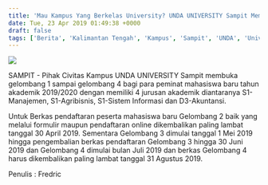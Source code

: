 ```yaml
---
title: 'Mau Kampus Yang Berkelas University? UNDA UNIVERSITY Sampit Membuka Pendaftaran Mahasiswa Baru'
date: Tue, 23 Apr 2019 01:49:38 +0000
draft: false
tags: ['Berita', 'Kalimantan Tengah', 'Kampus', 'Sampit', 'UNDA', 'University']
---
```


![](https://unda.ac.id/2/wp-content/uploads/2019/04/WhatsApp-Image-2019-04-12-at-10.31.45-1024x307.jpeg)

SAMPIT - Pihak Civitas Kampus UNDA UNIVERSITY Sampit membuka gelombang 1 sampai gelombang 4 bagi para peminat mahasiswa baru tahun akademik 2019/2020 dengan memiliki 4 jurusan akademik diantaranya S1-Manajemen, S1-Agribisnis, S1-Sistem Informasi dan D3-Akuntansi.

Untuk Berkas pendaftaran peserta mahasiswa baru Gelombang 2 baik yang melalui formulir maupun pendaftaran online dikembalikan paling lambat tanggal 30 April 2019. Sementara Gelombang 3 dimulai tanggal 1 Mei 2019 hingga pengembalian berkas pendaftaran Gelombang 3 hingga 30 Juni 2019 dan Gelombang 4 dimulai bulan Juli 2019 dan berkas Gelombang 4 harus dikembalikan paling lambat tanggal 31 Agustus 2019.

Penulis : Fredric